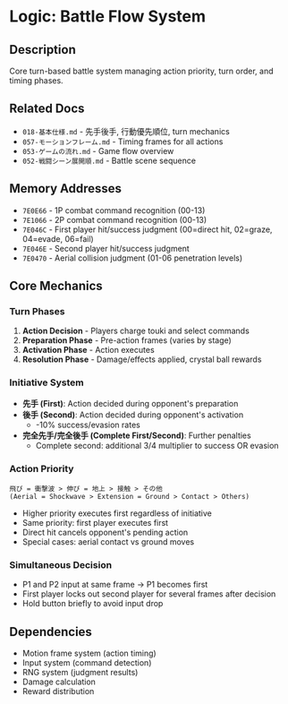 # Logic: Battle Flow System

## Description
Core turn-based battle system managing action priority, turn order, and timing phases.

## Related Docs
- `018-基本仕様.md` - 先手後手, 行動優先順位, turn mechanics
- `057-モーションフレーム.md` - Timing frames for all actions
- `053-ゲームの流れ.md` - Game flow overview
- `052-戦闘シーン展開順.md` - Battle scene sequence

## Memory Addresses
- `7E0E66` - 1P combat command recognition (00-13)
- `7E1066` - 2P combat command recognition (00-13)
- `7E046C` - First player hit/success judgment (00=direct hit, 02=graze, 04=evade, 06=fail)
- `7E046E` - Second player hit/success judgment
- `7E0470` - Aerial collision judgment (01-06 penetration levels)

## Core Mechanics

### Turn Phases
1. **Action Decision** - Players charge touki and select commands
2. **Preparation Phase** - Pre-action frames (varies by stage)
3. **Activation Phase** - Action executes
4. **Resolution Phase** - Damage/effects applied, crystal ball rewards

### Initiative System
- **先手 (First)**: Action decided during opponent's preparation
- **後手 (Second)**: Action decided during opponent's activation
  - -10% success/evasion rates
- **完全先手/完全後手 (Complete First/Second)**: Further penalties
  - Complete second: additional 3/4 multiplier to success OR evasion

### Action Priority
```
飛び = 衝撃波 > 伸び = 地上 > 接触 > その他
(Aerial = Shockwave > Extension = Ground > Contact > Others)
```

- Higher priority executes first regardless of initiative
- Same priority: first player executes first
- Direct hit cancels opponent's pending action
- Special cases: aerial contact vs ground moves

### Simultaneous Decision
- P1 and P2 input at same frame → P1 becomes first
- First player locks out second player for several frames after decision
- Hold button briefly to avoid input drop

## Dependencies
- Motion frame system (action timing)
- Input system (command detection)
- RNG system (judgment results)
- Damage calculation
- Reward distribution
